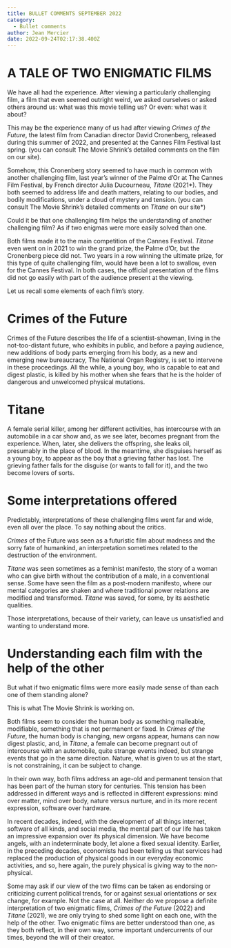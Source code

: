 ```yaml
---
title: BULLET COMMENTS SEPTEMBER 2022
category:
  - Bullet comments
author: Jean Mercier
date: 2022-09-24T02:17:38.400Z
---
```

# A TALE OF TWO ENIGMATIC FILMS

We have all had the experience. After viewing a particularly challenging film, a film that even seemed outright weird, we asked ourselves or asked others around us: what was this movie telling us? Or even: what was it about?

This may be the experience many of us had after viewing *Crimes of the* *Future*, the latest film from Canadian director David Cronenberg, released during this summer of 2022, and presented at the Cannes Film Festival last spring. (you can consult The Movie Shrink’s detailed comments on the film on our site).

Somehow, this Cronenberg story seemed to have much in common with another challenging film, last year’s winner of the Palme d’Or at The Cannes Film Festival, by French director Julia Ducourneau, *Titane* (2021*). They both seemed to address life and death matters, relating to our bodies, and bodily modifications, under a cloud of mystery and tension. (you can consult The Movie Shrink’s detailed comments on *Titane* on our site*)

Could it be that one challenging film helps the understanding of another challenging film? As if two enigmas were more easily solved than one.

Both films made it to the main competition of the Cannes Festival. *Titane* even went on in 2021 to win the grand prize, the Palme d’Or, but the Cronenberg piece did not. Two years in a row winning the ultimate prize, for this type of quite challenging film, would have been a lot to swallow, even for the Cannes Festival. In both cases, the official presentation of the films did not go easily with part of the audience present at the viewing.

Let us recall some elements of each film’s story.

# Crimes of the Future

Crimes of the Future describes the life of a scientist-showman, living in the not-too-distant future, who exhibits in public, and before a paying audience, new additions of body parts emerging from his body, as a new and emerging new bureaucracy, The National Organ Registry, is set to intervene in these proceedings. All the while, a young boy, who is capable to eat and digest plastic, is killed by his mother when she fears that he is the holder of dangerous and unwelcomed physical mutations.

# Titane

A female serial killer, among her different activities, has intercourse with an automobile in a car show and, as we see later, becomes pregnant from the experience. When, later, she delivers the offspring, she leaks oil, presumably in the place of blood. In the meantime, she disguises herself as a young boy, to appear as the boy that a grieving father has lost. The grieving father falls for the disguise (or wants to fall for it), and the two become lovers of sorts.

# Some interpretations offered

Predictably, interpretations of these challenging films went far and wide, even all over the place. To say nothing about the critics.

*Crimes* of the Future was seen as a futuristic film about madness and the sorry fate of humankind, an interpretation sometimes related to the destruction of the environment.

*Titane* was seen sometimes as a feminist manifesto, the story of a woman who can give birth without the contribution of a male, in a conventional sense. Some have seen the film as a post-modern manifesto, where our mental categories are shaken and where traditional power relations are modified and transformed. *Titane* was saved, for some, by its aesthetic qualities.

Those interpretations, because of their variety, can leave us unsatisfied and wanting to understand more.

# Understanding each film with the help of the other

But what if two enigmatic films were more easily made sense of than each one of them standing alone?

This is what The Movie Shrink is working on.

Both films seem to consider the human body as something malleable, modifiable, something that is not permanent or fixed. In *Crimes* *of the Future*, the human body is changing, new organs appear, humans can now digest plastic, and, in *Titane*, a female can become pregnant out of intercourse with an automobile, quite strange events indeed, but strange events that go in the same direction. Nature, what is given to us at the start, is not constraining, it can be subject to change.

In their own way, both films address an age-old and permanent tension that has been part of the human story for centuries. This tension has been addressed in different ways and is reflected in different expressions: mind over matter, mind over body, nature versus nurture, and in its more recent expression, software over hardware.

In recent decades, indeed, with the development of all things internet, software of all kinds, and social media, the mental part of our life has taken an impressive expansion over its physical dimension. We have become angels, with an indeterminate body, let alone a fixed sexual identity. Earlier, in the preceding decades, economists had been telling us that services had replaced the production of physical goods in our everyday economic activities, and so, here again, the purely physical is giving way to the non-physical.

Some may ask if our view of the two films can be taken as endorsing or criticizing current political trends, for or against sexual orientations or sex change, for example. Not the case at all. Neither do we propose a definite interpretation of two enigmatic films, *Crimes of the Future* (2022) and *Titane* (2021), we are only trying to shed some light on each one, with the help of the other. Two enigmatic films are better understood than one, as they both reflect, in their own way, some important undercurrents of our times, beyond the will of their creator.